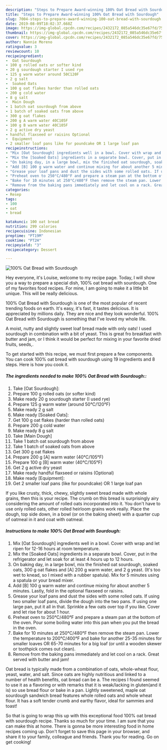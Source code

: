 ```yaml
---
description: "Steps to Prepare Award-winning 100% Oat Bread with Sourdough"
title: "Steps to Prepare Award-winning 100% Oat Bread with Sourdough"
slug: 7004-steps-to-prepare-award-winning-100-oat-bread-with-sourdough
date: 2019-08-09T18:02:37.668Z
image: https://img-global.cpcdn.com/recipes/2432172_085a546dc35e67fd/751x532cq70/100-oat-bread-with-sourdough-recipe-main-photo.jpg
thumbnail: https://img-global.cpcdn.com/recipes/2432172_085a546dc35e67fd/751x532cq70/100-oat-bread-with-sourdough-recipe-main-photo.jpg
cover: https://img-global.cpcdn.com/recipes/2432172_085a546dc35e67fd/751x532cq70/100-oat-bread-with-sourdough-recipe-main-photo.jpg
author: Nannie Moreno
ratingvalue: 3
reviewcount: 10
recipeingredient:
-  Oat Sourdough
- 100 g rolled oats or softer kind
- 20 g sourdough starter I used rye
- 125 g warm water around 50C120F
- 2 g salt
-  Soaked Oats
- 100 g oat flakes harder than rolled oats
- 200 g cold water
- 8 g salt
-  Main Dough
- 1 batch oat sourdough from above
- 1 batch of soaked oats from above
- 300 g oat flakes
- 200 g A warm water 40C105F
- 100 g B warm water 40C105F
- 2 g active dry yeast
- handful flaxseed or raisins Optional
-  Equipment
- 2 smaller loaf pans like for poundcake OR 1 large loaf pan
recipeinstructions:
- "Mix [Oat Sourdough] ingredients well in a bowl. Cover with wrap and let ripen for 12-16 hours at room temperature."
- "Mix the [Soaked Oats] ingredients in a separate bowl. Cover, put in the refrigerator and let soak for at least 4 hours up to 12 hours."
- "On baking day, in a large bowl, mix the finished oat sourdough, soaked oats, 300 g oat flakes and [A] 200 g warm water, and 2 g yeast. (It&#39;s too wet to knead, so I mixed with a rubber spatula). Mix for 5 minutes using a spatula or your bread mixer."
- "Add [B] 100 g warm water and continue mixing for about another 5 minutes. Lastly, fold in the optional flaxseed or raisins."
- "Grease your loaf pans and dust the sides with some rolled oats. If using two smaller loaf pans, divide the dough into the two pans. If using one large pan, put it all in that. Sprinkle a few oats over top if you like. Cover and let rise for about 1 hour."
- "Preheat oven to 250°C/480°F and prepare a steam pan at the bottom of the oven. Pour some boiling water into this pan when you put the bread in the oven."
- "Bake for 10 minutes at 250°C/480°F then remove the steam pan. Lower the temperature to 200°C/400°F and bake for another 25-35 minutes for smaller loaves OR 65-70 minutes for a big loaf (or until a wooden skewer or toothpick comes out clean)."
- "Remove from the baking pans immediately and let cool on a rack. Great served with butter and jam!"
categories:
- Resep
tags:
- 100
- oat
- bread

katakunci: 100 oat bread
nutrition: 299 calories
recipecuisine: Indonesian
preptime: "PT19M"
cooktime: "PT2H"
recipeyield: "3"
recipecategory: Dessert

---
```



![100% Oat Bread with Sourdough](https://img-global.cpcdn.com/recipes/2432172_085a546dc35e67fd/751x532cq70/100-oat-bread-with-sourdough-recipe-main-photo.jpg)

Hey everyone, it's Louise, welcome to my recipe page. Today, I will show you a way to prepare a special dish, 100% oat bread with sourdough. One of my favorites food recipes. For mine, I am going to make it a little bit unique. This will be really delicious.

100% Oat Bread with Sourdough is one of the most popular of recent trending foods on earth. It's easy, it's fast, it tastes delicious. It is appreciated by millions daily. They are nice and they look wonderful. 100% Oat Bread with Sourdough is something that I've loved my whole life.

A moist, nutty and slightly sweet loaf bread made with only oats! I used sourdough in combination with a bit of yeast. This is great fro breakfast with butter and jam, or I think it would be perfect for mixing in your favorite dried fruits, seeds,.


To get started with this recipe, we must first prepare a few components. You can cook 100% oat bread with sourdough using 19 ingredients and 8 steps. Here is how you cook it.

##### The ingredients needed to make 100% Oat Bread with Sourdough::

1. Take  [Oat Sourdough]:
1. Prepare 100 g rolled oats (or softer kind)
1. Make ready 20 g sourdough starter (I used rye)
1. Prepare 125 g warm water (around 50°C/120°F)
1. Make ready 2 g salt
1. Make ready  [Soaked Oats]:
1. Get 100 g oat flakes (harder than rolled oats)
1. Prepare 200 g cold water
1. Make ready 8 g salt
1. Take  [Main Dough]
1. Take 1 batch oat sourdough from above
1. Take 1 batch of soaked oats from above
1. Get 300 g oat flakes
1. Prepare 200 g [A] warm water (40°C/105°F)
1. Prepare 100 g [B] warm water (40°C/105°F)
1. Get 2 g active dry yeast
1. Make ready handful flaxseed or raisins (Optional)
1. Make ready  [Equipment]:
1. Get 2 smaller loaf pans (like for poundcake) OR 1 large loaf pan


If you like crusty, thick, chewy, slightly sweet bread made with whole grains, then this is your recipe. The crumb on this bread is surprisingly airy considering the amount of rolled oats incorporated into it. You don&#39;t have to use only rolled oats, other rolled heirloom grains work really. Place the dough, top side down, in a bowl (or on the baking sheet) with a quarter cup of oatmeal in it and coat with oatmeal. 

##### Instructions to make 100% Oat Bread with Sourdough:

1. Mix [Oat Sourdough] ingredients well in a bowl. Cover with wrap and let ripen for 12-16 hours at room temperature.
1. Mix the [Soaked Oats] ingredients in a separate bowl. Cover, put in the refrigerator and let soak for at least 4 hours up to 12 hours.
1. On baking day, in a large bowl, mix the finished oat sourdough, soaked oats, 300 g oat flakes and [A] 200 g warm water, and 2 g yeast. (It&#39;s too wet to knead, so I mixed with a rubber spatula). Mix for 5 minutes using a spatula or your bread mixer.
1. Add [B] 100 g warm water and continue mixing for about another 5 minutes. Lastly, fold in the optional flaxseed or raisins.
1. Grease your loaf pans and dust the sides with some rolled oats. If using two smaller loaf pans, divide the dough into the two pans. If using one large pan, put it all in that. Sprinkle a few oats over top if you like. Cover and let rise for about 1 hour.
1. Preheat oven to 250°C/480°F and prepare a steam pan at the bottom of the oven. Pour some boiling water into this pan when you put the bread in the oven.
1. Bake for 10 minutes at 250°C/480°F then remove the steam pan. Lower the temperature to 200°C/400°F and bake for another 25-35 minutes for smaller loaves OR 65-70 minutes for a big loaf (or until a wooden skewer or toothpick comes out clean).
1. Remove from the baking pans immediately and let cool on a rack. Great served with butter and jam!


Oat bread is typically made from a combination of oats, whole-wheat flour, yeast, water, and salt. Since oats are highly nutritious and linked to a number of health benefits, oat bread can be a. The recipes I found seemed to use it as a flavoring or with remarks that it is weak/lacking in gluten(and it is) so use bread flour or bake in a pan. Lightly sweetened, maple oat sourdough sandwich bread features whole rolled oats and whole wheat flour. It has a soft tender crumb and earthy flavor, ideal for sammies and toast! 

So that is going to wrap this up with this exceptional food 100% oat bread with sourdough recipe. Thanks so much for your time. I am sure that you can make this at home. There is gonna be more interesting food in home recipes coming up. Don't forget to save this page in your browser, and share it to your family, colleague and friends. Thank you for reading. Go on get cooking!
